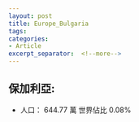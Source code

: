 ```yaml
---
layout: post
title: Europe_Bulgaria
tags: 
categories:
- Article
excerpt_separator:  <!--more-->
---
```

## 保加利亞:
- 人口： 644.77 萬 世界佔比 0.08%
